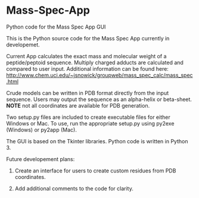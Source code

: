 # Mass-Spec-App
Python code for the Mass Spec App GUI

This is the Python source code for the Mass Spec App currently in developemet. 

Current App calculates the exact mass and molecular weight of a peptide/peptoid sequence. Multiply charged adducts are calculated and compared to user input. Additional information can be found here: http://www.chem.uci.edu/~jsnowick/groupweb/mass_spec_calc/mass_spec.html

Crude models can be written in PDB format directly from the input sequence. Users may output the sequence as an alpha-helix or beta-sheet. **NOTE** not all coordinates are available for PDB generation. 

Two setup.py files are included to create executable files for either Windows or Mac. To use, run the appropriate setup.py using py2exe (Windows) or py2app (Mac).

The GUI is based on the Tkinter libraries. Python code is written in Python 3.

Future developement plans:

1) Create an interface for users to create custom residues from PDB coordinates.

2) Add additional comments to the code for clarity.
